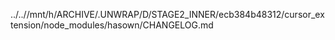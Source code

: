 ../..//mnt/h/ARCHIVE/.UNWRAP/D/STAGE2_INNER/ecb384b48312/cursor_extension/node_modules/hasown/CHANGELOG.md